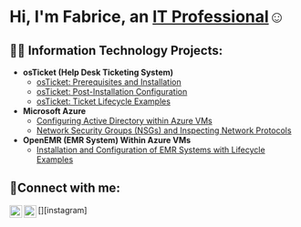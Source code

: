 <h1>Hi, I'm Fabrice, an <a href="https://linkedin.com/in/christofhunte">IT Professional</a>☺</h1>

<h2>👨‍💻 Information Technology Projects:</h2>

- <b>osTicket (Help Desk Ticketing System)</b>
  - [osTicket: Prerequisites and Installation](https://github.com/christofhunte/osticket-prereqs)
  - [osTicket: Post-Installation Configuration](https://github.com/christofhunte/post-install-config)
  - [osTicket: Ticket Lifecycle Examples](https://github.com/christofhunte/ticket-lifecycle)
- <b>Microsoft Azure</b>
  - [Configuring Active Directory within Azure VMs](https://github.com/christofhunte/configure-ad)
  - [Network Security Groups (NSGs) and Inspecting Network Protocols](https://github.com/christofhunte/azure-network-protocols)
- <b>OpenEMR (EMR System) Within Azure VMs</b>
  - [Installation and Configuration of EMR Systems with Lifecycle Examples](https://github.com/christofhunte/openemr-install-config-lifecycle)

<h2>🤳Connect with me:</h2>

[<img align="left" alt="Christof | LinkedIn" width="22px" src="https://cdn.jsdelivr.net/npm/simple-icons@v3/icons/linkedin.svg" />][linkedin]
[<img align="left" alt="Christof | Instagram" width="22px" src="https://cdn.jsdelivr.net/npm/simple-icons@v3/icons/instagram.svg" />][instagram]

[linkedin]: [https://www.linkedin.com/feed/](https://www.linkedin.com/in/fabrice-francois-38ba30313/)
